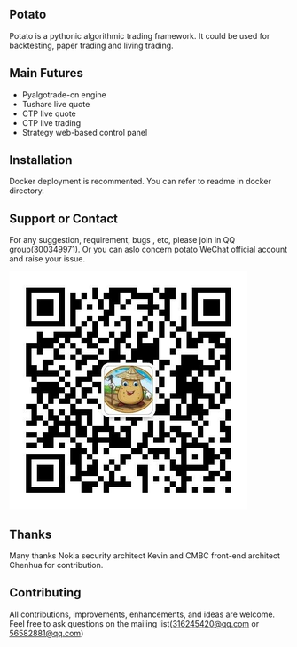 ## Potato

Potato is a pythonic algorithmic trading framework. It could be used for backtesting, paper trading and living trading.

## Main Futures

* Pyalgotrade-cn engine
* Tushare live quote
* CTP live quote
* CTP live trading
* Strategy web-based control panel


## Installation

Docker deployment is recommented. You can refer to readme in docker directory.

## Support or Contact
For any suggestion, requirement, bugs , etc, please join in QQ group(300349971).
Or you can aslo concern potato WeChat official account and raise your issue.

![Alt text](/docker/potato.jpg "土豆工厂")


## Thanks

Many thanks Nokia security architect Kevin and CMBC front-end architect Chenhua for contribution.

## Contributing

All contributions, improvements, enhancements, and ideas are welcome. Feel free to ask questions on the mailing list(316245420@qq.com or 56582881@qq.com)